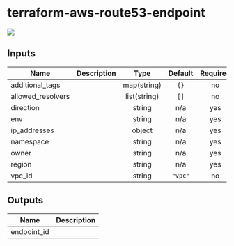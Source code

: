 # terraform-aws-route53-endpoint
[![](https://github.com/rhythmictech/terraform-aws-route53-endpoint/workflows/check/badge.svg)](https://github.com/rhythmictech/terraform-aws-route53-endpoint/actions)


<!-- BEGINNING OF PRE-COMMIT-TERRAFORM DOCS HOOK -->
## Inputs

| Name | Description | Type | Default | Required |
|------|-------------|:----:|:-----:|:-----:|
| additional\_tags |  | map(string) | `{}` | no |
| allowed\_resolvers |  | list(string) | `[]` | no |
| direction |  | string | n/a | yes |
| env |  | string | n/a | yes |
| ip\_addresses |  | object | n/a | yes |
| namespace |  | string | n/a | yes |
| owner |  | string | n/a | yes |
| region |  | string | n/a | yes |
| vpc\_id |  | string | `"vpc"` | no |

## Outputs

| Name | Description |
|------|-------------|
| endpoint\_id |  |

<!-- END OF PRE-COMMIT-TERRAFORM DOCS HOOK -->
